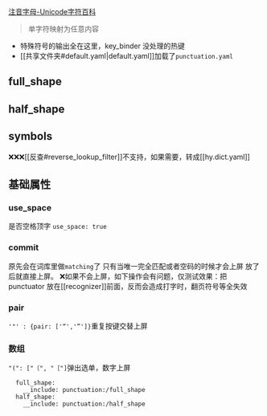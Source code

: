 
[注音字母-Unicode字符百科](https://unicode-table.com/cn/blocks/bopomofo)
> 单字符映射为任意内容
- 特殊符号的输出全在这里，key_binder 没处理的热键
- [[共享文件夹#default.yaml|default.yaml]]加载了`punctuation.yaml`

## full_shape
## half_shape
## symbols
❌❌❌[[反查#reverse_lookup_filter]]不支持，如果需要，转成[[hy.dict.yaml]]

## 基础属性
### use_space
是否空格顶字
`use_space: true`
### commit
原先会在词库里做`matching`了 只有当唯一完全匹配或者空码的时候才会上屏
放了后就直接上屏。
❌如果不会上屏，如下操作会有问题，仅测试效果：把 punctuator 放在[[recognizer]]前面，反而会造成打字时，翻页符号等全失效
### pair
`'"' : {pair: ['“','”']}`重复按键交替上屏
### 数组
`"(": ["〔", "［"]`弹出选单，数字上屏

```
  full_shape:
    __include: punctuation:/full_shape
  half_shape:
    __include: punctuation:/half_shape
```
